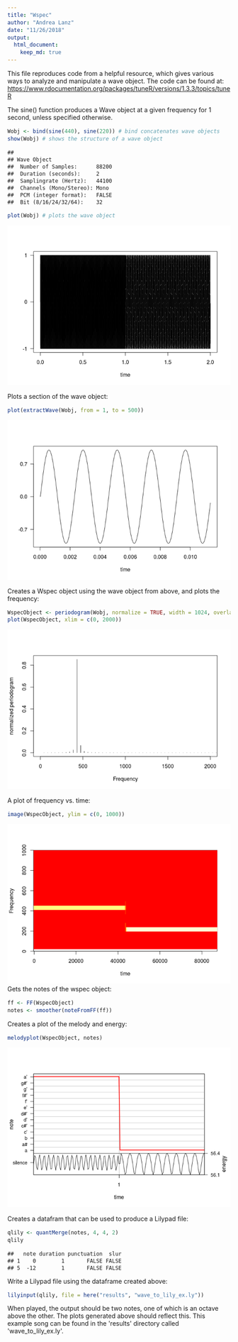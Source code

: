 ```yaml
---
title: "Wspec"
author: "Andrea Lanz"
date: "11/26/2018"
output:
  html_document:
    keep_md: true
---
```




This file reproduces code from a helpful resource, which gives various ways to analyze and manipulate a wave object. The code can be found at:
https://www.rdocumentation.org/packages/tuneR/versions/1.3.3/topics/tuneR 
 
The sine() function produces a Wave object at a given frequency for 1 second, unless specified otherwise.


```r
Wobj <- bind(sine(440), sine(220)) # bind concatenates wave objects
show(Wobj) # shows the structure of a wave object
```

```
## 
## Wave Object
## 	Number of Samples:      88200
## 	Duration (seconds):     2
## 	Samplingrate (Hertz):   44100
## 	Channels (Mono/Stereo): Mono
## 	PCM (integer format):   FALSE
## 	Bit (8/16/24/32/64):    32
```


```r
plot(Wobj) # plots the wave object
```

![](Wave_to_Lilypond_files/figure-html/unnamed-chunk-2-1.png)<!-- -->

Plots a section of the wave object:

```r
plot(extractWave(Wobj, from = 1, to = 500))
```

![](Wave_to_Lilypond_files/figure-html/unnamed-chunk-3-1.png)<!-- -->

Creates a Wspec object using the wave object from above, and plots the frequency:

```r
WspecObject <- periodogram(Wobj, normalize = TRUE, width = 1024, overlap = 512)
plot(WspecObject, xlim = c(0, 2000))
```

![](Wave_to_Lilypond_files/figure-html/unnamed-chunk-4-1.png)<!-- -->

A plot of frequency vs. time:

```r
image(WspecObject, ylim = c(0, 1000))
```

![](Wave_to_Lilypond_files/figure-html/unnamed-chunk-5-1.png)<!-- -->
Gets the notes of the wspec object:

```r
ff <- FF(WspecObject)
notes <- smoother(noteFromFF(ff))
```

Creates a plot of the melody and energy:

```r
melodyplot(WspecObject, notes)
```

![](Wave_to_Lilypond_files/figure-html/unnamed-chunk-7-1.png)<!-- -->

Creates a datafram that can be used to produce a Lilypad file:

```r
qlily <- quantMerge(notes, 4, 4, 2)
qlily
```

```
##   note duration punctuation  slur
## 1    0        1       FALSE FALSE
## 5  -12        1       FALSE FALSE
```

Write a Lilypad file using the dataframe created above:

```r
lilyinput(qlily, file = here("results", "wave_to_lily_ex.ly"))
```

When played, the output should be two notes, one of which is an octave above the other. The plots generated above should reflect this. This example song can be found in the 'results' directory called 'wave_to_lily_ex.ly'.

